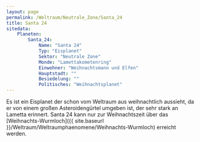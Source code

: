 ```yaml
---
layout: page
permalink: /Weltraum/Neutrale_Zone/Santa_24
title: Santa 24
sitedata:
    Planeten:
        Santa_24:
            Name: "Santa 24"
            Typ: "Eisplanet"
            Sektor: "Neutrale Zone"
            Monde: "Lamettakometenring"
            Einwohner: "Weihnachtsmann und Elfen"
            Hauptstadt: ""
            Besiedelung: ""
            Politisches: "Weihnachtsplanet"
---
```




Es ist ein Eisplanet der schon vom Weltraum aus weihnachtlich aussieht, da er von einem großen Asteroidengürtel umgeben ist, der sehr stark an Lametta erinnert. Santa 24 kann nur zur Weihnachtszeit über das [Weihnachts-Wurmloch]({{ site.baseurl }}/Weltraum/Weltraumphaenomene/Weihnachts-Wurmloch) erreicht werden.
